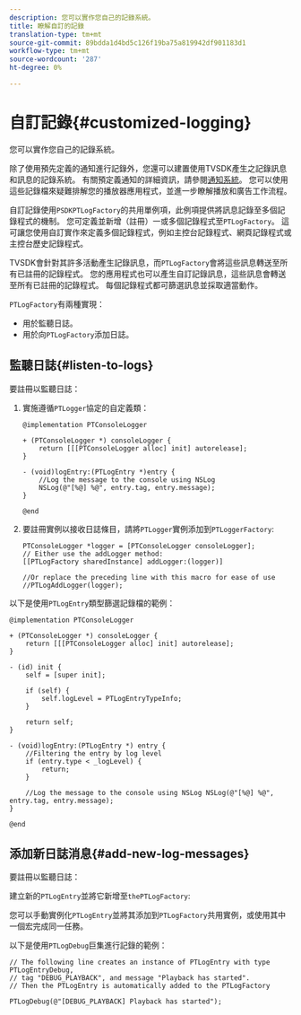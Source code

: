 ```yaml
---
description: 您可以實作您自己的記錄系統。
title: 瞭解自訂的記錄
translation-type: tm+mt
source-git-commit: 89bdda1d4bd5c126f19ba75a819942df901183d1
workflow-type: tm+mt
source-wordcount: '287'
ht-degree: 0%

---
```



# 自訂記錄{#customized-logging}

您可以實作您自己的記錄系統。

除了使用預先定義的通知進行記錄外，您還可以建置使用TVSDK產生之記錄訊息和訊息的記錄系統。 有關預定義通知的詳細資訊，請參閱[通知系統](https://help.adobe.com/en_US/primetime/psdk/ios/index.html#PSDKs-concept-The_Notification_System)。 您可以使用這些記錄檔來疑難排解您的播放器應用程式，並進一步瞭解播放和廣告工作流程。

自訂記錄使用`PSDKPTLogFactory`的共用單例項，此例項提供將訊息記錄至多個記錄程式的機制。 您可定義並新增（註冊）一或多個記錄程式至`PTLogFactory`。 這可讓您使用自訂實作來定義多個記錄程式，例如主控台記錄程式、網頁記錄程式或主控台歷史記錄程式。

TVSDK會針對其許多活動產生記錄訊息，而`PTLogFactory`會將這些訊息轉送至所有已註冊的記錄程式。 您的應用程式也可以產生自訂記錄訊息，這些訊息會轉送至所有已註冊的記錄程式。 每個記錄程式都可篩選訊息並採取適當動作。

`PTLogFactory`有兩種實現：

* 用於監聽日誌。
* 用於向`PTLogFactory`添加日誌。

## 監聽日誌{#listen-to-logs}

要註冊以監聽日誌：
1. 實施遵循`PTLogger`協定的自定義類：

   ```
   @implementation PTConsoleLogger 
   
   + (PTConsoleLogger *) consoleLogger { 
       return [[[PTConsoleLogger alloc] init] autorelease]; 
   } 
   
   - (void)logEntry:(PTLogEntry *)entry { 
       //Log the message to the console using NSLog  
       NSLog(@"[%@] %@", entry.tag, entry.message); 
   } 
   
   @end
   ```

1. 要註冊實例以接收日誌條目，請將`PTLogger`實例添加到`PTLoggerFactory`:

   ```
   PTConsoleLogger *logger = [PTConsoleLogger consoleLogger]; 
   // Either use the addLogger method: 
   [[PTLogFactory sharedInstance] addLogger:(logger)] 
   
   //Or replace the preceding line with this macro for ease of use 
   //PTLogAddLogger(logger); 
   ```

<!--<a id="example_3738B5A8B4C048D28695E62297CF39E3"></a>-->

以下是使用`PTLogEntry`類型篩選記錄檔的範例：

```
@implementation PTConsoleLogger 
 
+ (PTConsoleLogger *) consoleLogger { 
    return [[[PTConsoleLogger alloc] init] autorelease]; 
} 
 
- (id) init { 
    self = [super init]; 
 
    if (self) { 
        self.logLevel = PTLogEntryTypeInfo; 
    } 
 
    return self; 
} 
 
- (void)logEntry:(PTLogEntry *) entry { 
    //Filtering the entry by log level  
    if (entry.type < _logLevel) { 
        return; 
    } 
 
    //Log the message to the console using NSLog NSLog(@"[%@] %@", entry.tag, entry.message); 
} 
 
@end
```

## 添加新日誌消息{#add-new-log-messages}

要註冊以監聽日誌：

建立新的`PTLogEntry`並將它新增至`thePTLogFactory`:

您可以手動實例化`PTLogEntry`並將其添加到`PTLogFactory`共用實例，或使用其中一個宏完成同一任務。

以下是使用`PTLogDebug`巨集進行記錄的範例：

<!--<a id="example_F014436E1686468F941F4EBD1A21B18E"></a>-->

```
// The following line creates an instance of PTLogEntry with type PTLogEntryDebug, 
// tag "DEBUG_PLAYBACK", and message "Playback has started". 
// Then the PTLogEntry is automatically added to the PTLogFactory  
 
PTLogDebug(@"[DEBUG_PLAYBACK] Playback has started");
```
